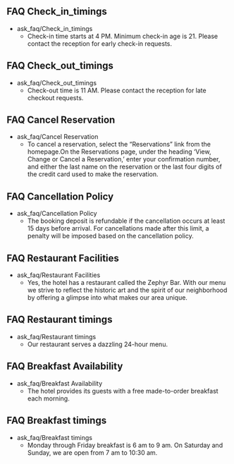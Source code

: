 ## FAQ Check_in_timings <!--name of story-->
* ask_faq/Check_in_timings
    - Check-in time starts at 4 PM. Minimum check-in age is 21. Please contact the reception for early check-in requests.
    
## FAQ Check_out_timings <!--name of story-->
* ask_faq/Check_out_timings
    - Check-out time is 11 AM. Please contact the reception for late checkout requests.
## FAQ Cancel Reservation <!--name of story-->
* ask_faq/Cancel Reservation
    - To cancel a reservation, select the “Reservations” link from the homepage.On the Reservations page, under the heading ‘View, Change or Cancel a Reservation,’ enter your confirmation number, and either the last name on the reservation or the last four digits of the credit card used to make the reservation.
    
## FAQ Cancellation Policy <!--name of story-->
* ask_faq/Cancellation Policy
    - The booking deposit is refundable if the cancellation occurs at least 15 days before arrival. For cancellations made after this limit, a penalty will be imposed based on the cancellation policy.
    
## FAQ Restaurant Facilities <!--name of story-->
* ask_faq/Restaurant Facilities
    - Yes, the hotel has a restaurant called the Zephyr Bar. With our menu we strive to reflect the historic art and the spirit of our neighborhood by offering a glimpse into what makes our area unique.
    
## FAQ Restaurant timings <!--name of story-->
* ask_faq/Restaurant timings
    - Our restaurant serves a dazzling 24-hour menu.
    
## FAQ Breakfast Availability <!--name of story-->
* ask_faq/Breakfast Availability
    - The hotel provides its guests with a free made-to-order breakfast each morning.
    
## FAQ Breakfast timings <!--name of story-->
* ask_faq/Breakfast timings
    - Monday through Friday breakfast is 6 am to 9 am. On Saturday and Sunday, we are open from 7 am to 10:30 am.
    
    